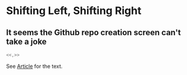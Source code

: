 # Shifting Left, Shifting Right

## It seems the Github repo creation screen can't take a joke

```C++
<<,>>
```

See [Article](Article.md) for the text.